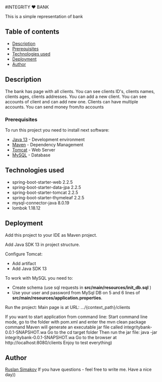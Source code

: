 #INTEGRITY ❤ BANK

This is a simple representation of bank

## Table of contents 
* [Description](#description)
* [Prerequisites](#prerequisites)
* [Technologies used](#technologies-used)
* [Deployment](#deployment)
* [Author](#author)


## Description

The bank has page with all clients. You can see clients ID's, clients names, clients ages, clients addresses. 
You can add a new client.
You can see accounts of client and can add new one.
Clients can have multiple accounts. You can send money from/to accounts



### Prerequisites

To run this project you need to install next software: 
* [Java 13](https://www.oracle.com/technetwork/java/javase/downloads/jdk11-downloads-5066655.html) - 
Development environment 
* [Maven](https://maven.apache.org/) - Dependency Management
* [Tomcat](http://tomcat.apache.org/) - Web Server
* [MySQL](https://www.mysql.com/) - Database

## Technologies used

*  spring-boot-starter-web 2.2.5
*  spring-boot-starter-data-jpa 2.2.5
*  spring-boot-starter-tomcat 2.2.5
*  spring-boot-starter-thymeleaf 2.2.5
*  mysql-connector-java 8.0.19
*  lombok 1.18.12

## Deployment

Add this project to your IDE as Maven project.

Add Java SDK 13 in project structure.

Configure Tomcat:
- Add artifact
- Add Java SDK 13


To work with MySQL you need to:
- Create schema (use sql requests in **src/main/resources/init_db.sql** )
- Use your user and password from MySql DB on 5 and 6 lines of **src/main/resources/application.properties**.

Run the project:
Main page is at URL: .../{context_path}/clients

If you want to start application from command line:
Start command line mode, go to the folder with pom.xml and enter the mvn clean package command
Maven will generate an executable jar file called integritybank-0.0.1-SNAPSHOT.wa
Go to the cd target folder
Then run the jar file: java -jar integritybank-0.0.1-SNAPSHOT.wa
Go to the browser at http://localhost:8080/clients
Enjoy to test everything)
## Author
 [Ruslan Simakov](ua667766706@gmail.com)
If you have questions - feel free to write me.
Have a nice day))

